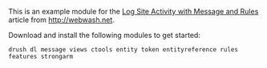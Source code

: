 This is an example module for the [Log Site Activity with Message and Rules](http://webwash.net/articles/log-site-activity-message-and-rules) article from http://webwash.net.

Download and install the following modules to get started:

`drush dl message views ctools entity token entityreference rules features strongarm`
